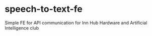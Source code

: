 # speech-to-text-fe
Simple FE for API communication for Inn Hub Hardware and Artificial Intelligence club
